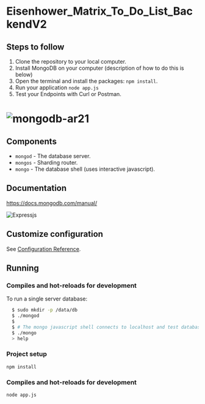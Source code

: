 # Eisenhower_Matrix_To_Do_List_BackendV2

## Steps to follow

1. Clone the repository to your local computer.
2. Install MongoDB on your computer (description of how to do this is below)
2. Open the terminal and install the packages: `npm install`.
4. Run your application `node app.js`
5. Test your Endpoints with Curl or Postman.

# ![mongodb-ar21](https://user-images.githubusercontent.com/48514587/152645741-ee73c639-7d65-44f7-be08-70fd4f589292.svg) 

## Components

  - `mongod` - The database server.
  - `mongos` - Sharding router.
  - `mongo`  - The database shell (uses interactive javascript).

## Documentation

  https://docs.mongodb.com/manual/

![Expressjs](https://user-images.githubusercontent.com/48514587/152646316-bcb5d2aa-1b96-4f47-9147-5b703542519b.svg)

## Customize configuration
See [Configuration Reference](https://expressjs.com/).


## Running
### Compiles and hot-reloads for development

To run a single server database:

  ```bash
    $ sudo mkdir -p /data/db
    $ ./mongod
    $
    $ # The mongo javascript shell connects to localhost and test database by default:
    $ ./mongo
    > help
  ```
### Project setup
```
npm install
```
### Compiles and hot-reloads for development
```
node app.js
```